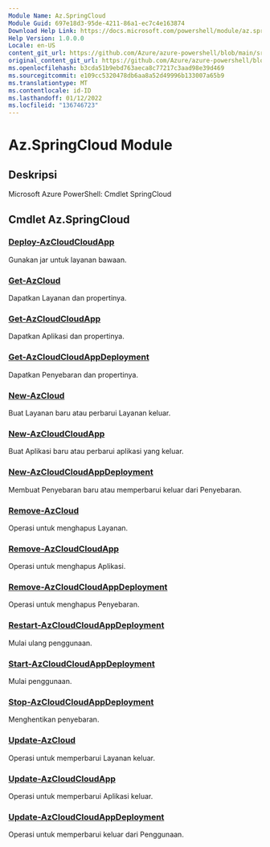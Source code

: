 ```yaml
---
Module Name: Az.SpringCloud
Module Guid: 697e18d3-95de-4211-86a1-ec7c4e163874
Download Help Link: https://docs.microsoft.com/powershell/module/az.springcloud
Help Version: 1.0.0.0
Locale: en-US
content_git_url: https://github.com/Azure/azure-powershell/blob/main/src/SpringCloud/help/Az.SpringCloud.md
original_content_git_url: https://github.com/Azure/azure-powershell/blob/main/src/SpringCloud/help/Az.SpringCloud.md
ms.openlocfilehash: b3cda51b9ebd763aeca8c77217c3aad98e39d469
ms.sourcegitcommit: e109cc5320478db6aa8a52d49996b133007a65b9
ms.translationtype: MT
ms.contentlocale: id-ID
ms.lasthandoff: 01/12/2022
ms.locfileid: "136746723"
---
```

# Az.SpringCloud Module
## Deskripsi
Microsoft Azure PowerShell: Cmdlet SpringCloud

## Cmdlet Az.SpringCloud
### [Deploy-AzCloudCloudApp](Deploy-AzSpringCloudApp.md)
Gunakan jar untuk layanan bawaan.

### [Get-AzCloud](Get-AzSpringCloud.md)
Dapatkan Layanan dan propertinya.

### [Get-AzCloudCloudApp](Get-AzSpringCloudApp.md)
Dapatkan Aplikasi dan propertinya.

### [Get-AzCloudCloudAppDeployment](Get-AzSpringCloudAppDeployment.md)
Dapatkan Penyebaran dan propertinya.

### [New-AzCloud](New-AzSpringCloud.md)
Buat Layanan baru atau perbarui Layanan keluar.

### [New-AzCloudCloudApp](New-AzSpringCloudApp.md)
Buat Aplikasi baru atau perbarui aplikasi yang keluar.

### [New-AzCloudCloudAppDeployment](New-AzSpringCloudAppDeployment.md)
Membuat Penyebaran baru atau memperbarui keluar dari Penyebaran.

### [Remove-AzCloud](Remove-AzSpringCloud.md)
Operasi untuk menghapus Layanan.

### [Remove-AzCloudCloudApp](Remove-AzSpringCloudApp.md)
Operasi untuk menghapus Aplikasi.

### [Remove-AzCloudCloudAppDeployment](Remove-AzSpringCloudAppDeployment.md)
Operasi untuk menghapus Penyebaran.

### [Restart-AzCloudCloudAppDeployment](Restart-AzSpringCloudAppDeployment.md)
Mulai ulang penggunaan.

### [Start-AzCloudCloudAppDeployment](Start-AzSpringCloudAppDeployment.md)
Mulai penggunaan.

### [Stop-AzCloudCloudAppDeployment](Stop-AzSpringCloudAppDeployment.md)
Menghentikan penyebaran.

### [Update-AzCloud](Update-AzSpringCloud.md)
Operasi untuk memperbarui Layanan keluar.

### [Update-AzCloudCloudApp](Update-AzSpringCloudApp.md)
Operasi untuk memperbarui Aplikasi keluar.

### [Update-AzCloudCloudAppDeployment](Update-AzSpringCloudAppDeployment.md)
Operasi untuk memperbarui keluar dari Penggunaan.


